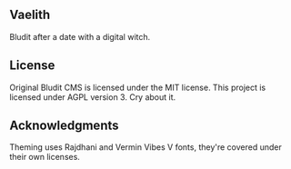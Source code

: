 ## Vaelith
Bludit after a date with a digital witch.

## License
Original Bludit CMS is licensed under the MIT license.
This project is licensed under AGPL version 3. Cry about it.

## Acknowledgments
Theming uses Rajdhani and Vermin Vibes V fonts, they're covered under their own licenses.
